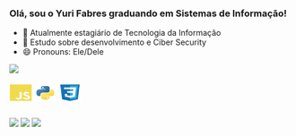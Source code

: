 ### Olá, sou o Yuri Fabres graduando em Sistemas de Informação!


- 🔭 Atualmente estagiário de Tecnologia da Informação
- 🌱 Estudo sobre desenvolvimento e Ciber Security
- 😄 Pronouns: Ele/Dele

<div>
  <a ref="https://github.com/yurifabress">
  <img height="100em" src="https://github-readme-stats.vercel.app/api?username=yurifabress&show_icons=true">  
</div>


<div style="display: inline_block"><br>
  <img align="center" alt="Yuri-JS" height="30" width="40"       
        src="https://raw.githubusercontent.com/devicons/devicon/master/icons/javascript/javascript-plain.svg">
  <img align="center" alt="Yuri-Python" height="30" width="40" src="https://raw.githubusercontent.com/devicons/devicon/master/icons/python/python-original.svg">
     <img align="center" alt="Yuri-CSS" height="30" width="40" src="https://raw.githubusercontent.com/devicons/devicon/master/icons/css3/css3-original.svg">
</div>
  
  ##

<div> 
  <a href="https://instagram.com/yurifabres" target="_blank"><img src="https://img.shields.io/badge/-Instagram-%23E4405F?style=for-the-badge&logo=instagram&logoColor=white" target="_blank"></a>
  <a href = "mailto:yurifabres10@gmail.com"><img src="https://img.shields.io/badge/-Gmail-%23333?style=for-the-badge&logo=gmail&logoColor=white" target="_blank"></a>
  <a href="https://www.linkedin.com/in/yuri-fabres/" target="_blank"><img src="https://img.shields.io/badge/-LinkedIn-%230077B5?style=for-the-badge&logo=linkedin&logoColor=white" target="_blank"></a>
  
</div>
